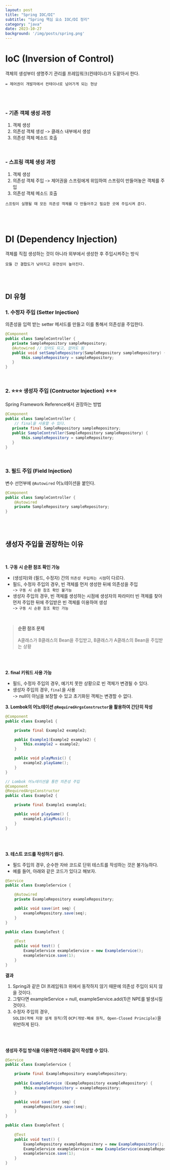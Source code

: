 ```yaml
---
layout: post
title: "Spring IOC/DI"
subtitle: "Spring 핵심 요소 IOC/DI 정리"
category: "java"
date: 2023-10-27
background: '/img/posts/spring.png'
---
```



# IoC (Inversion of Control)

객체의 생성부터 생명주기 관리를 프레임워크(컨테이너)가 도맡아서 한다.

`= 제어권이 개발자에서 컨테이너로 넘어가게 되는 현상`

<br>
<br>

### - 기존 객체 생성 과정

1. 객체 생성
2. 의존성 객체 생성 -> 클래스 내부에서 생성
3. 의존성 객체 메소드 호출

<br>

### - 스프링 객체 생성 과정

1. 객체 생성
2. 의존성 객체 주입 -> 제어권을 스프링에게 위임하여 스프링이 만들어놓은 객체를 주입
3. 의존성 객체 메소드 호출

`스프링이 실행될 때 모든 의존성 객체를 다 만들어주고 필요한 곳에 주입시켜 준다.`

<br>
<br>

# DI (Dependency Injection)

객체를 직접 생성하는 것이 아니라 외부에서 생성한 후 주입시켜주는 방식

`모듈 간 결합도가 낮아지고 유연성이 높아진다.`

<br>
<br>

## DI 유형

### 1. 수정자 주입 (Setter Injection)

의존성을 입력 받는 setter 메서드를 만들고 이를 통해서 의존성을 주입한다.

```java
@Component
public class SampleController {
   private SampleRepository sampleRepository;
   @Autowired // 있어도 되고, 없어도 됨
   public void setSampleRepository(SampleRepository sampleRepository) {
       this.sampleRepository = sampleRepository;
   }
}
```

<br>

### 2. ⭐⭐⭐ 생성자 주입 (Contructor Injection) ⭐⭐⭐

Spring Framework Reference에서 권장하는 방법 

``` java
@Component
public class SampleController {
    // final을 사용할 수 있다.
   private final SampleRepository sampleRepository;
   public SampleController(SampleRepository sampleRepository) {
       this.sampleRepository = sampleRepository;
   }
}
```

<br>

### 3. 필드 주입 (Field Injection)

변수 선언부에 `@Autowired` 어노테이션을 붙인다.

``` java
@Component
public class SampleController {
    @Autowired
    private SampleRepository sampleRepository;
}
```

<br>
<br>

## 생성자 주입을 권장하는 이유

<br>

**1. 구동 시 순환 참조 확인 가능**

- (생성자)와 (필드, 수정자) 간의 `의존성 주입하는 시점`이 다르다.
- 필드, 수정자 주입의 경우, 빈 객체를 먼저 생성한 뒤에 의존성을 주입 <br> -> `구동 시 순환 참조 확인 불가능`
- 생성자 주입의 경우, 빈 객체를 생성하는 시점에 생성자의 파라미터 빈 객체를 찾아 먼저 주입한 뒤에 주입받은 빈 객체를 이용하여 생성  <br>-> `구동 시 순환 참조 확인 가능`

<br>

> **순환 참조 문제**
> <br><br>
> A클래스가  B클래스의 Bean을 주입받고, B클래스가 A클래스의 Bean을 주입받는 상황

<br>
<br>

**2. final 키워드 사용 가능**

- 필드, 수정자 주입의 경우, 예기치 못한 상황으로 빈 객체가 변경될 수 있다.
- 생성자 주입의 경우, `final`을 사용 <br>-> null이 아님을 보장할 수 있고 초기화된 객체는 변경할 수 없다.

**3. Lombok의 어노테이션 `@RequiredArgsConstructor`을 활용하여 간단히 작성**

```java
@Component
public class Example1 {

    private final Example2 example2;

    public Example1(Example2 example2) {
        this.example2 = example2;
    }

    public void playMusic() {
        example2.playGame();
    }
}

// Lombok 어노테이션을 통한 의존성 주입
@Component
@RequiredArgsConstructor
public class Example2 {

    private final Example1 example1;

    public void playGame() {
        example1.playMusic();
    }
}
```

<br>
<br>

**3. 테스트 코드를 작성하기 쉽다.**

- 필드 주입의 경우, 순수한 자바 코드로 단위 테스트를 작성하는 것은 불가능하다.
- 예를 들어, 아래와 같은 코드가 있다고 해보자.

```java
@Service
public class ExampleService {

    @Autowired
    private ExampleRepository exampleRepository;

    public void save(int seq) {
    	exampleRepository.save(seq);
    }
}

public class ExampleTest {
	
    @Test
    public void test() {
    	ExampleService exampleService = new ExampleService();
        exampleService.save(1);
    }
}
```

**결과**
1. Spring과 같은 DI 프레임워크 위에서 동작하지 않기 때문에 의존성 주입이 되지 않을 것이다.
2. 그렇다면 exampleService = null, exampleService.add(1)은 NPE를 발생시킬 것이다.
3. 수정자 주입의 경우, <br>`SOLID(객체 지향 설계 원칙)`의 `OCP(개방-폐쇄 원칙, Open-Closed Principle)`을 위반하게 된다.

<br>
<br>

**생성자 주입 방식을 이용하면 아래와 같이 작성할 수 있다.**

```java
@Service
public class ExampleService {

    private final ExampleRepository exampleRepository;
    
    public ExampleService (ExampleRepository exampleRepository) {
    	this.exampleRepository = exampleRepository;
    }

    public void save(int seq) {
    	exampleRepository.save(seq);
    }
}

public class ExampleTest {
	
    @Test
    public void test() {
    	ExampleRepository exampleRepository = new ExampleRepository();
    	ExampleService exampleService = new ExampleService(exampleRepository);
        exampleService.save(1);
    }
}
```
